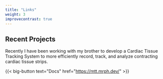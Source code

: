 ```yaml
---
title: "Links"
weight: 3
improvecontrast: true
---
```


## Recent Projects

Recently I have been working with my brother to develop a Cardiac Tissue Tracking System to more efficiently record, track, and analyze contracting cardiac tissue strips.

{{< big-button text="Docs" href="https://mtt.mrph.dev/" >}}
